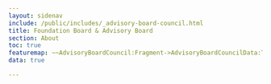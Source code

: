 ```yaml
---
layout: sidenav
include: /public/includes/_advisory-board-council.html
title: Foundation Board & Advisory Board
section: About
toc: true
featuremap: ~~AdvisoryBoardCouncil:Fragment->AdvisoryBoardCouncilData:Template~~
data: true

---
```

